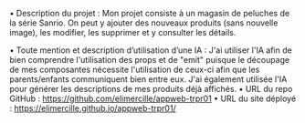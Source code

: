 • Description du projet : Mon projet consiste à un magasin de peluches de la série Sanrio. On peut y ajouter des nouveaux produits (sans nouvelle image), les modifier, les supprimer et y consulter les détails.

• Toute mention et description d’utilisation d’une IA : J'ai utiliser l'IA afin de bien comprendre l'utilisation des props et de "emit" puisque le découpage de mes composantes nécessite l'utilisation de ceux-ci afin que les parents/enfants communiquent bien entre eux.
J'ai également utilisée l'IA pour générer les descriptions de mes produits déjà affichés.
• URL du repo GitHub : https://github.com/elimercille/appweb-trpr01
• URL du site déployé : https://elimercille.github.io/appweb-trpr01/
